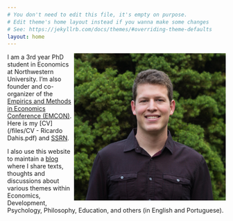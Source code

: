 ```yaml
---
# You don't need to edit this file, it's empty on purpose.
# Edit theme's home layout instead if you wanna make some changes
# See: https://jekyllrb.com/docs/themes/#overriding-theme-defaults
layout: home
---
```


<img src="/files/profile.jpg" alt="profile" style="width: 350px;" align="right"  />

I am a 3rd year PhD student in Economics at Northwestern University. I’m also founder and co-organizer of the [Empirics and Methods in Economics Conference (EMCON)](https://www.emconference2017.wordpress.com). Here is my [CV](/files/CV - Ricardo Dahis.pdf) and [SSRN](https://papers.ssrn.com/sol3/cf_dev/AbsByAuth.cfm?per_id=2786164).

I also use this website to maintain a [blog](blog.md) where I share texts, thoughts and discussions about various themes within Economics, Development, Psychology, Philosophy, Education, and others (in English and Portuguese).
